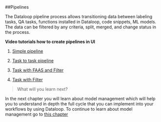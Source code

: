 ##Pipelines

The Dataloop pipeline process allows transitioning data between labeling tasks,
QA tasks, functions installed in Dataloop, code snippets, ML models. 
The data can be filtered by any criteria, split, merged, and change status in the process.

**Video tutorials how to create pipelines in UI**

1. [Simple pipeline](https://app.guidde.co/share/playbooks/p88yeiCCZYPJ5De92KRhNz?origin=jMK1qNxyBfeCaSgiUvBzFi9AfJb2)

2. [Task to task pipeline](https://app.guidde.co/share/playbooks/d4VKpz2wXkEfC3b8KtScoj?origin=jMK1qNxyBfeCaSgiUvBzFi9AfJb2)
3. [Task with FAAS and Filter](https://app.guidde.co/share/playbooks/uhQbzYGjMZjQoAWGMzcM3r?origin=jMK1qNxyBfeCaSgiUvBzFi9AfJb2)
4. [Task with Filter](https://app.guidde.co/share/playbooks/f94hGsB1CoURVjVUhD354B?origin=jMK1qNxyBfeCaSgiUvBzFi9AfJb2)


> What will you learn next? 

In the next chapter you will learn about model management which will help you 
to understand in depth the full cycle that you can implement into your workflows by using Dataloop. 
To continue to learn about model management go to [this chapter](part_10_model_management.md)













